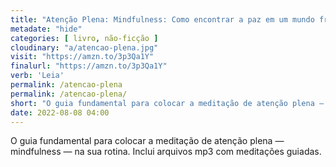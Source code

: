 ```yaml
---
title: "Atenção Plena: Mindfulness: Como encontrar a paz em um mundo frenético — Danny Penman, Mark Williams"
metadate: "hide"
categories: [ livro, não-ficção ]
cloudinary: "a/atencao-plena.jpg"
visit: "https://amzn.to/3p3Qa1Y"
finalurl: "https://amzn.to/3p3Qa1Y"
verb: 'Leia'
permalink: /atencao-plena
permalink: /atencao-plena/
short: "O guia fundamental para colocar a meditação de atenção plena — mindfulness — na sua rotina. Inclui arquivos mp3 com meditações guiadas."
date: 2022-08-08 04:00
---
```

O guia fundamental para colocar a meditação de atenção plena — mindfulness — na sua rotina. Inclui arquivos mp3 com meditações guiadas.